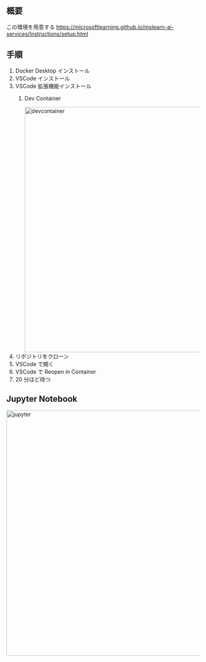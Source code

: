 ## 概要

この環境を用意する
https://microsoftlearning.github.io/mslearn-ai-services/Instructions/setup.html

## 手順

1. Docker Desktop インストール
2. VSCode インストール
3. VSCode 拡張機能インストール
   1. Dev Container

      <img width="640" alt="devcontainer" src="https://github.com/exabugs/ms_20240125/assets/1234874/988af0d5-e042-409f-a821-79975b0f4217">
4. リポジトリをクローン
5. VSCode で開く
6. VSCode で Reopen in Container
7. 20 分ほど待つ

## Jupyter Notebook

<img width="640" alt="jupyter" src="https://github.com/exabugs/ms_20240125/assets/1234874/01529108-eedf-4442-9c0d-103939e9a1dc">
